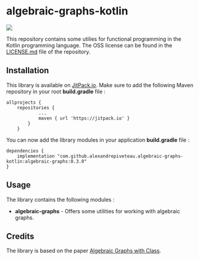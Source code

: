 # algebraic-graphs-kotlin

[![](https://jitpack.io/v/alexandrepiveteau/algebraic-graphs-kotlin.svg)](https://jitpack.io/#alexandrepiveteau/algebraic-graphs-kotlin)

This repository contains some utilies for functional programming in the Kotlin programming language.
The OSS license can be found in the [LICENSE.md](LICENSE.md) file of the repository.

## Installation
This library is available on [JitPack.io](https://jitpack.io/#alexandrepiveteau/algebraic-graphs-kotlin). Make
sure to add the following Maven repository in your root **build.gradle** file :

```
allprojects {
    repositories {
            ...
            maven { url 'https://jitpack.io' }
        }
    }
```

You can now add the library modules in your application **build.gradle** file :

```
dependencies {
    implementation "com.github.alexandrepiveteau.algebraic-graphs-kotlin:algebraic-graphs:0.3.0"
}
```

## Usage
The library contains the following modules :

- **algebraic-graphs** - Offers some utilities for working with algebraic graphs.

## Credits

The library is based on the paper [Algebraic Graphs with Class](https://github.com/snowleopard/alga-paper).